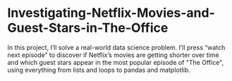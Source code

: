 # Investigating-Netflix-Movies-and-Guest-Stars-in-The-Office
In this project, I’ll solve a real-world data science problem. I’ll press “watch next episode” to discover if Netflix’s movies are getting shorter over time and which guest stars appear in the most popular episode of "The Office", using everything from lists and loops to pandas and matplotlib.
